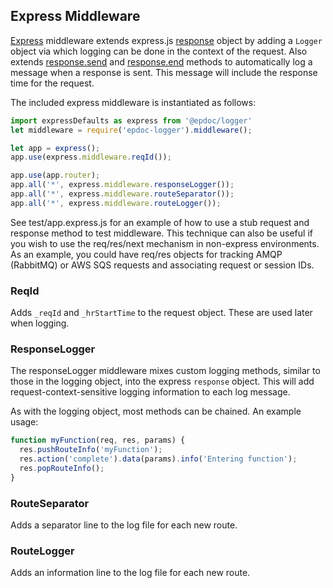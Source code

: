 ## Express Middleware

[Express](http://expressjs.com/) middleware extends express.js [response](http://expressjs.com/en/4x/api.html#res)
object by adding a `Logger` object via which logging can be done in the context of the request. Also extends
[response.send](http://expressjs.com/en/4x/api.html#res.send) and
[response.end](http://expressjs.com/en/4x/api.html#res.send) methods to automatically log a message when a response is
sent. This message will include the response time for the request.

The included express middleware is instantiated as follows:

```typescript
import expressDefaults as express from '@epdoc/logger'
let middleware = require('epdoc-logger').middleware();

let app = express();
app.use(express.middleware.reqId());

app.use(app.router);
app.all('*', express.middleware.responseLogger());
app.all('*', express.middleware.routeSeparator());
app.all('*', express.middleware.routeLogger());
```

See test/app.express.js for an example of how to use a stub request and response method to test middleware. This
technique can also be useful if you wish to use the req/res/next mechanism in non-express environments. As an example,
you could have req/res objects for tracking AMQP (RabbitMQ) or AWS SQS requests and associating request or session IDs.

### ReqId

Adds `_reqId` and `_hrStartTime` to the request object. These are used later when logging.

### ResponseLogger

The responseLogger middleware mixes custom logging methods, similar to those in the logging object, into the express
`response` object. This will add request-context-sensitive logging information to each log message.

As with the logging object, most methods can be chained. An example usage:

```typescript
function myFunction(req, res, params) {
  res.pushRouteInfo('myFunction');
  res.action('complete').data(params).info('Entering function');
  res.popRouteInfo();
}
```

### RouteSeparator

Adds a separator line to the log file for each new route.

### RouteLogger

Adds an information line to the log file for each new route.
